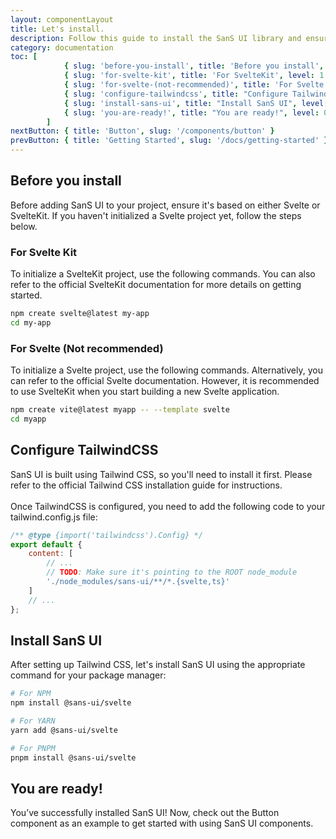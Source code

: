 ```yaml
---
layout: componentLayout
title: Let's install.
description: Follow this guide to install the SanS UI library and ensure your environment is ready to use the library effectively.
category: documentation
toc: [
			{ slug: 'before-you-install', title: 'Before you install', level: 0 },
			{ slug: 'for-svelte-kit', title: 'For SvelteKit', level: 1 },
			{ slug: 'for-svelte-(not-recommended)', title: 'For Svelte', level: 1 },
			{ slug: 'configure-tailwindcss', title: "Configure TailwindCSS", level: 0 },
			{ slug: 'install-sans-ui', title: "Install SanS UI", level: 0 },
			{ slug: 'you-are-ready!', title: "You are ready!", level: 0 },
		]
nextButton: { title: 'Button', slug: '/components/button' }
prevButton: { title: 'Getting Started', slug: '/docs/getting-started' }
---
```


<script>
  import { Link } from "$lib"
	import * as Component from "../../../mdsvex/+layout.svelte"
	import CodeBlockWrapper from "../../../mdsvex/components/CodeBlockWrapper.md"
</script>

## Before you install

Before adding SanS UI to your project, ensure it's based on either <Link href="https://svelte.dev/" external>Svelte</Link> or <Link href="https://svelte.dev/docs/introduction" external>SvelteKit</Link>. If you haven't initialized a Svelte project yet, follow the steps below.

### For Svelte Kit

To initialize a SvelteKit project, use the following commands. You can also refer to <Link href="https://kit.svelte.dev/docs/creating-a-project" external >the official SvelteKit documentation</Link> for more details on getting started.

<CodeBlockWrapper title="On your terminal" icon="bash">

```bash
npm create svelte@latest my-app
cd my-app
```

</CodeBlockWrapper>

### For Svelte (Not recommended)

To initialize a Svelte project, use the following commands. Alternatively, you can refer to <Link href="https://svelte.dev/docs/introduction#start-a-new-project-alternatives-to-sveltekit" external >the official Svelte documentation</Link>. However, it is recommended to use SvelteKit when you start building a new Svelte application.

<CodeBlockWrapper title="On your terminal" icon="bash">

```bash
npm create vite@latest myapp -- --template svelte
cd myapp
```

</CodeBlockWrapper>

## Configure TailwindCSS

SanS UI is built using <Link href="https://tailwindcss.com/" external>Tailwind CSS</Link>, so you'll need to install it first. Please refer to <Link href="https://tailwindcss.com/docs/guides/sveltekit" external>the official Tailwind CSS installation guide</Link> for instructions. <br/><br/>
Once TailwindCSS is configured, you need to add the following code to your tailwind.config.js file:

<!-- TODO: Note section here -->

<CodeBlockWrapper title="tailwind.config.js" icon="js">

```js
/** @type {import('tailwindcss').Config} */
export default {
	content: [
		// ...
		// TODO: Make sure it's pointing to the ROOT node_module
		'./node_modules/sans-ui/**/*.{svelte,ts}'
	]
	// ...
};
```

</CodeBlockWrapper>

## Install SanS UI

After setting up Tailwind CSS, let's install SanS UI using the appropriate command for your package manager:

<CodeBlockWrapper title="On your terminal" icon="bash">

```bash
# For NPM
npm install @sans-ui/svelte

# For YARN
yarn add @sans-ui/svelte

# For PNPM
pnpm install @sans-ui/svelte
```

</CodeBlockWrapper>

## You are ready!

You’ve successfully installed SanS UI! Now, check out the <Link href="/components/button">Button component</Link> as an example to get started with using SanS UI components.

<!-- TODO: Next page nevigator -> navigate the users to the page that you intended. -->
